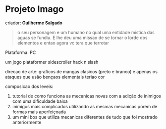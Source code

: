 # Projeto Imago

criador: **Guilherme Salgado**

> o seu personagem e um humano no qual uma entidade mistica das aguas se fundiu. E lhe deu uma missao de se tornar o lorde dos elementos e entao agora vc tera que terrotar 

Plataforma: PC

um jogo plataformer sidescroller hack n slash 

direcao de arte: graficos de mangas clasicos (preto e branco) e apenas os ataques que usão bençaos elementais teriao cor


composicao dos leveis:
1. tutorial de como funciona as mecanicas novas com a adição de inimigos com uma dificuldade baixa
2. inimigos mais complicados utilizando as mesmas mecanicas porem de formas mais aperfeiçoada
3. um mini bos que utiliza mecanicas diferentes de tudo que foi mostrado anteriormente 
